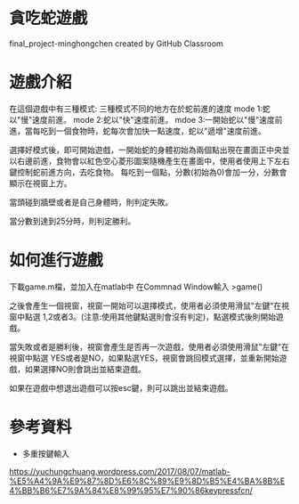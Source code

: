 # 貪吃蛇遊戲
final_project-minghongchen created by GitHub Classroom

# 遊戲介紹
在這個遊戲中有三種模式:
三種模式不同的地方在於蛇前進的速度
mode 1:蛇以"慢"速度前進。
mode 2:蛇以"快"速度前進。
mdoe 3:一開始蛇以"慢"速度前進，當每吃到一個食物時，蛇每次會加快一點速度，蛇以"遞增"速度前進。

選擇好模式後，即可開始遊戲，一開始蛇的身體初始為兩個點出現在畫面正中央並以右邊前進，食物會以紅色空心菱形圖案隨機產生在畫面中，使用者使用上下左右鍵控制蛇前進方向，去吃食物。
每吃到一個點，分數(初始為0)會加一分，分數會顯示在視窗上方。

當頭碰到牆壁或者是自己身體時，則判定失敗。

當分數到達到25分時，則判定勝利。

# 如何進行遊戲
下載game.m檔，並加入在matlab中
在Commnad Window輸入 >game()

之後會產生一個視窗，視窗一開始可以選擇模式，使用者必須使用滑鼠"左鍵"在視窗中點選 1,2或者3。(注意:使用其他鍵點選則會沒有判定)，點選模式後則開始遊戲。

當失敗或者是勝利後，視窗會產生是否再一次遊戲，使用者必須使用滑鼠"左鍵"在視窗中點選 YES或者是NO，如果點選YES，視窗會跳回模式選擇，並重新開始遊戲，如果選擇NO則會跳出並結束遊戲。

如果在遊戲中想退出遊戲可以按esc鍵，則可以跳出並結束遊戲。

# 參考資料
* 多重按鍵輸入

https://yuchungchuang.wordpress.com/2017/08/07/matlab-%E5%A4%9A%E9%87%8D%E6%8C%89%E9%8D%B5%E4%BA%8B%E4%BB%B6%E7%9A%84%E8%99%95%E7%90%86keypressfcn/
